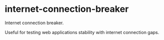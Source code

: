 internet-connection-breaker
===========================

Internet connection breaker.

Useful for testing web applications stability with internet connection gaps.
